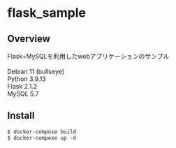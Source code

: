 # flask_sample
## Overview
Flask+MySQLを利用したwebアプリケーションのサンプル<br>
<br>
Debian 11 (bullseye)<br>
Python 3.9.13<br>
Flask 2.1.2<br>
MySQL 5.7<br>

## Install
`$ docker-compose build`<br>
`$ docker-compose up -d`<br>